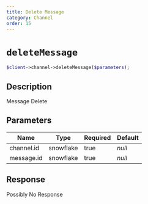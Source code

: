 ```yaml
---
title: Delete Message
category: Channel
order: 15
---
```


# `deleteMessage`

```php
$client->channel->deleteMessage($parameters);
```

## Description

Message Delete

## Parameters


Name | Type | Required | Default
--- | --- | --- | ---
channel.id | snowflake | true | *null*
message.id | snowflake | true | *null*

## Response

Possibly No Response

